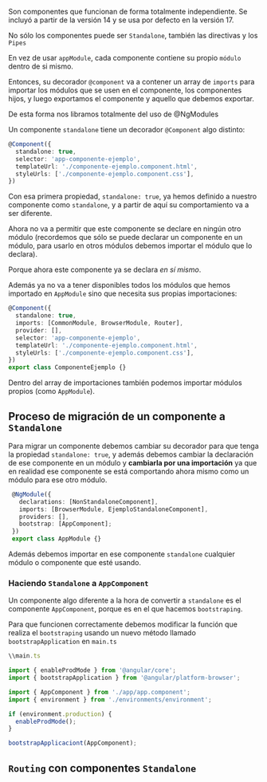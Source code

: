 
Son componentes que funcionan de forma totalmente independiente. Se incluyó a partir de la versión 14 y se usa por defecto en la versión 17.

No sólo los componentes puede ser `Standalone`, también las directivas y los `Pipes`

En vez de usar `appModule`, cada componente contiene su propio `módulo` dentro de si mismo.

Entonces, su decorador `@component` va a contener un array de `imports` para importar los módulos que se usen en el componente, los componentes hijos, y luego exportamos el componente y aquello que debemos exportar.

De esta forma nos libramos totalmente del uso de @NgModules

Un componente `standalone` tiene un decorador `@Component` algo distinto:

```typescript
@Component({
  standalone: true,
  selector: 'app-componente-ejemplo',
  templateUrl: './componente-ejemplo.component.html',
  styleUrls: ['./componente-ejemplo.component.css'],
})
```

Con esa primera propiedad, `standalone: true`, ya hemos definido a nuestro componente como `standalone`, y a partir de aquí su comportamiento va a ser diferente.

Ahora no va a permitir que este componente se declare en ningún otro módulo (recordemos que sólo se puede declarar un componente en un módulo, para usarlo en otros módulos debemos importar el módulo que lo declara). 

Porque ahora este componente ya se declara *en sí mismo*.

Además ya no va a tener disponibles todos los módulos que hemos importado en `AppModule` sino que necesita sus propias importaciones:

```typescript
@Component({
  standalone: true,
  imports: [CommonModule, BrowserModule, Router],
  provider: [],
  selector: 'app-componente-ejemplo',
  templateUrl: './componente-ejemplo.component.html',
  styleUrls: ['./componente-ejemplo.component.css'],
})
export class ComponenteEjemplo {}
```

Dentro del array de importaciones también podemos importar módulos propios (como `AppModule`).

## Proceso de migración de un componente a `Standalone`

Para migrar un componente debemos cambiar su decorador para que tenga la propiedad `standalone: true`, y además debemos cambiar la declaración de ese componente en un módulo y **cambiarla por una importación** ya que en realidad ese componente se está comportando ahora mismo como un módulo para ese otro módulo.

```typescript
 @NgModule({
   declarations: [NonStandaloneComponent],
   imports: [BrowserModule, EjemploStandaloneComponent],
   providers: [],
   bootstrap: [AppComponent];
 })
 export class AppModule {}
```

Además debemos importar en ese componente `standalone` cualquier módulo o componente que esté usando.

### Haciendo `Standalone` a `AppComponent`

Un componente algo diferente a la hora de convertir a `standalone` es el componente `AppComponent`, porque es en el que hacemos `bootstraping`.

Para que funcionen correctamente debemos modificar la función que realiza el `bootstraping` usando un nuevo método llamado `bootstrapApplication` en `main.ts`

```typescript
\\main.ts

import { enableProdMode } from '@angular/core';
import { bootstrapApplication } from '@angular/platform-browser';

import { AppComponent } from './app/app.component';
import { environment } from './environments/environment';

if (environment.production) {
  enableProdMode();
}

bootstrapApplicaciont(AppComponent);
```

## `Routing` con componentes `Standalone`